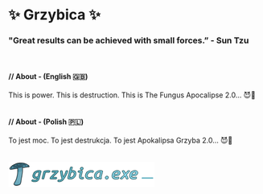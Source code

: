 # ✨ Grzybica ✨
### "Great results can be achieved with small forces.” - Sun Tzu

<br>

#### // About - (English 🇬🇧)
This is power. This is destruction. This is The Fungus Apocalipse 2.0... 😈🍄
<br>
<br>
#### // About - (Polish 🇵🇱)
To jest moc. To jest destrukcja. To jest Apokalipsa Grzyba 2.0... 😈🍄
<br>
<br>
<br>
![Grzybica](./img/grzybica-full-logo.png)
